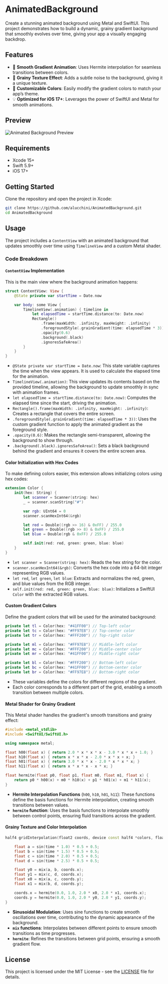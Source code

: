# AnimatedBackground

Create a stunning animated background using Metal and SwiftUI. This project demonstrates how to build a dynamic, grainy gradient background that smoothly evolves over time, giving your app a visually engaging backdrop.

## Features

- 🎨 **Smooth Gradient Animation**: Uses Hermite interpolation for seamless transitions between colors.
- 🌟 **Grainy Texture Effect**: Adds a subtle noise to the background, giving it a unique texture.
- 🚀 **Customizable Colors**: Easily modify the gradient colors to match your app’s theme.
- 💡 **Optimized for iOS 17+**: Leverages the power of SwiftUI and Metal for smooth animations.

## Preview

![Animated Background Preview](screenshot.gif)

## Requirements

- Xcode 15+
- Swift 5.9+
- iOS 17+

## Getting Started

Clone the repository and open the project in Xcode:

```bash
git clone https://github.com/alucchini/AnimatedBackground.git
cd AnimatedBackground
```

## Usage

The project includes a `ContentView` with an animated background that updates smoothly over time using `TimelineView` and a custom Metal shader.

### Code Breakdown

#### `ContentView` Implementation

This is the main view where the background animation happens:

```swift
struct ContentView: View {
    @State private var startTime = Date.now

    var body: some View {
        TimelineView(.animation) { timeline in
            let elapsedTime = startTime.distance(to: Date.now)
            Rectangle()
                .frame(maxWidth: .infinity, maxHeight: .infinity)
                .foregroundStyle(.grainGradient(time: elapsedTime * 3))
                .opacity(0.6)
                .background(.black)
                .ignoresSafeArea()
        }
    }
}
```

- `@State private var startTime = Date.now`: This state variable captures the time when the view appears. It is used to calculate the elapsed time for the animation.
- `TimelineView(.animation)`: This view updates its contents based on the provided timeline, allowing the background to update smoothly in sync with animation frames.
- `let elapsedTime = startTime.distance(to: Date.now)`: Computes the elapsed time since the start, driving the animation.
- `Rectangle().frame(maxWidth: .infinity, maxHeight: .infinity)`: Creates a rectangle that covers the entire screen.
- `.foregroundStyle(.grainGradient(time: elapsedTime * 3))`: Uses the custom gradient function to apply the animated gradient as the foreground style.
- `.opacity(0.6)`: Makes the rectangle semi-transparent, allowing the background to show through.
- `.background(.black).ignoresSafeArea()`: Sets a black background behind the gradient and ensures it covers the entire screen area.

#### Color Initialization with Hex Codes

To make defining colors easier, this extension allows initializing colors using hex codes:

```swift
extension Color {
    init(hex: String) {
        let scanner = Scanner(string: hex)
        _ = scanner.scanString("#")

        var rgb: UInt64 = 0
        scanner.scanHexInt64(&rgb)

        let red = Double((rgb >> 16) & 0xFF) / 255.0
        let green = Double((rgb >> 8) & 0xFF) / 255.0
        let blue = Double(rgb & 0xFF) / 255.0

        self.init(red: red, green: green, blue: blue)
    }
}
```

- `let scanner = Scanner(string: hex)`: Reads the hex string for the color.
- `scanner.scanHexInt64(&rgb)`: Converts the hex code into a 64-bit integer representing RGB values.
- `let red`, `let green`, `let blue`: Extracts and normalizes the red, green, and blue values from the RGB integer.
- `self.init(red: red, green: green, blue: blue)`: Initializes a SwiftUI `Color` with the extracted RGB values.

#### Custom Gradient Colors

Define the gradient colors that will be used for the animated background:

```swift
private let tl = Color(hex: "#41FF00") // Top-left color
private let tc = Color(hex: "#FF97E8") // Top-center color
private let tr = Color(hex: "#FFF200") // Top-right color

private let ml = Color(hex: "#FF97E8") // Middle-left color
private let mc = Color(hex: "#FFF200") // Middle-center color
private let mr = Color(hex: "#41FF00") // Middle-right color

private let bl = Color(hex: "#FFF200") // Bottom-left color
private let bc = Color(hex: "#41FF00") // Bottom-center color
private let br = Color(hex: "#FF97E8") // Bottom-right color
```

- These variables define the colors for different regions of the gradient.
- Each color corresponds to a different part of the grid, enabling a smooth transition between multiple colors.

#### Metal Shader for Grainy Gradient

This Metal shader handles the gradient's smooth transitions and grainy effect:

```cpp
#include <metal_stdlib>
#include <SwiftUI/SwiftUI.h>

using namespace metal;

float h00(float x) { return 2.0 * x * x * x - 3.0 * x * x + 1.0; }
float h10(float x) { return x * x * x - 2.0 * x * x + x; }
float h01(float x) { return 3.0 * x * x - 2.0 * x * x * x; }
float h11(float x) { return x * x * x - x * x; }

float hermite(float p0, float p1, float m0, float m1, float x) {
    return p0 * h00(x) + m0 * h10(x) + p1 * h01(x) + m1 * h11(x);
}
```

- **Hermite Interpolation Functions** (`h00`, `h10`, `h01`, `h11`): These functions define the basis functions for Hermite interpolation, creating smooth transitions between values.
- **`hermite` function**: Uses the basis functions to interpolate smoothly between control points, ensuring fluid transitions across the gradient.

#### Grainy Texture and Color Interpolation

```cpp
half4 gridInterpolation(float2 coords, device const half4 *colors, float4 gridRange, int2 gridSize, int lastIndex, float time) {

    float a = sin(time * 1.0) * 0.5 + 0.5;
    float b = sin(time * 1.5) * 0.5 + 0.5;
    float c = sin(time * 2.0) * 0.5 + 0.5;
    float d = sin(time * 2.5) * 0.5 + 0.5;

    float y0 = mix(a, b, coords.x);
    float y1 = mix(c, d, coords.x);
    float x0 = mix(a, c, coords.y);
    float x1 = mix(b, d, coords.y);

    coords.x = hermite(0.0, 1.0, 2.0 * x0, 2.0 * x1, coords.x);
    coords.y = hermite(0.0, 1.0, 2.0 * y0, 2.0 * y1, coords.y);
}
```

- **Sinusoidal Modulation**: Uses sine functions to create smooth oscillations over time, contributing to the dynamic appearance of the background.
- **`mix` functions**: Interpolates between different points to ensure smooth transitions as time progresses.
- **`hermite`**: Refines the transitions between grid points, ensuring a smooth gradient flow.

## License

This project is licensed under the MIT License - see the [LICENSE](LICENSE) file for details.
